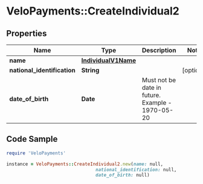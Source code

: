 # VeloPayments::CreateIndividual2

## Properties

Name | Type | Description | Notes
------------ | ------------- | ------------- | -------------
**name** | [**IndividualV1Name**](IndividualV1Name.md) |  | 
**national_identification** | **String** |  | [optional] 
**date_of_birth** | **Date** | Must not be date in future. Example - 1970-05-20 | 

## Code Sample

```ruby
require 'VeloPayments'

instance = VeloPayments::CreateIndividual2.new(name: null,
                                 national_identification: null,
                                 date_of_birth: null)
```


